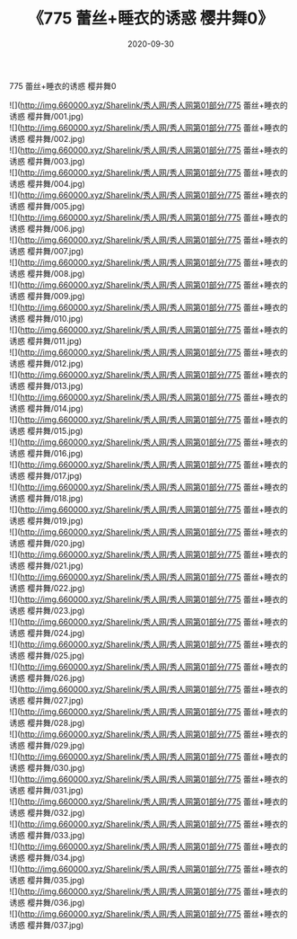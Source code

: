 ﻿---
layout: post
title:  《775 蕾丝+睡衣的诱惑 樱井舞0》
date:   2020-09-30
img: http://img.660000.xyz/Sharelink/秀人网/秀人网第01部分/775 蕾丝+睡衣的诱惑 樱井舞0/000.jpg
categories: [美女, 清纯, 唯美]
---

775 蕾丝+睡衣的诱惑 樱井舞0

  ![](http://img.660000.xyz/Sharelink/秀人网/秀人网第01部分/775 蕾丝+睡衣的诱惑 樱井舞/001.jpg) <br> ![](http://img.660000.xyz/Sharelink/秀人网/秀人网第01部分/775 蕾丝+睡衣的诱惑 樱井舞/002.jpg) <br> ![](http://img.660000.xyz/Sharelink/秀人网/秀人网第01部分/775 蕾丝+睡衣的诱惑 樱井舞/003.jpg) <br> ![](http://img.660000.xyz/Sharelink/秀人网/秀人网第01部分/775 蕾丝+睡衣的诱惑 樱井舞/004.jpg) <br> ![](http://img.660000.xyz/Sharelink/秀人网/秀人网第01部分/775 蕾丝+睡衣的诱惑 樱井舞/005.jpg) <br> ![](http://img.660000.xyz/Sharelink/秀人网/秀人网第01部分/775 蕾丝+睡衣的诱惑 樱井舞/006.jpg) <br> ![](http://img.660000.xyz/Sharelink/秀人网/秀人网第01部分/775 蕾丝+睡衣的诱惑 樱井舞/007.jpg) <br> ![](http://img.660000.xyz/Sharelink/秀人网/秀人网第01部分/775 蕾丝+睡衣的诱惑 樱井舞/008.jpg) <br> ![](http://img.660000.xyz/Sharelink/秀人网/秀人网第01部分/775 蕾丝+睡衣的诱惑 樱井舞/009.jpg) <br> ![](http://img.660000.xyz/Sharelink/秀人网/秀人网第01部分/775 蕾丝+睡衣的诱惑 樱井舞/010.jpg) <br> ![](http://img.660000.xyz/Sharelink/秀人网/秀人网第01部分/775 蕾丝+睡衣的诱惑 樱井舞/011.jpg) <br> ![](http://img.660000.xyz/Sharelink/秀人网/秀人网第01部分/775 蕾丝+睡衣的诱惑 樱井舞/012.jpg) <br> ![](http://img.660000.xyz/Sharelink/秀人网/秀人网第01部分/775 蕾丝+睡衣的诱惑 樱井舞/013.jpg) <br> ![](http://img.660000.xyz/Sharelink/秀人网/秀人网第01部分/775 蕾丝+睡衣的诱惑 樱井舞/014.jpg) <br> ![](http://img.660000.xyz/Sharelink/秀人网/秀人网第01部分/775 蕾丝+睡衣的诱惑 樱井舞/015.jpg) <br> ![](http://img.660000.xyz/Sharelink/秀人网/秀人网第01部分/775 蕾丝+睡衣的诱惑 樱井舞/016.jpg) <br> ![](http://img.660000.xyz/Sharelink/秀人网/秀人网第01部分/775 蕾丝+睡衣的诱惑 樱井舞/017.jpg) <br> ![](http://img.660000.xyz/Sharelink/秀人网/秀人网第01部分/775 蕾丝+睡衣的诱惑 樱井舞/018.jpg) <br> ![](http://img.660000.xyz/Sharelink/秀人网/秀人网第01部分/775 蕾丝+睡衣的诱惑 樱井舞/019.jpg) <br> ![](http://img.660000.xyz/Sharelink/秀人网/秀人网第01部分/775 蕾丝+睡衣的诱惑 樱井舞/020.jpg) <br> ![](http://img.660000.xyz/Sharelink/秀人网/秀人网第01部分/775 蕾丝+睡衣的诱惑 樱井舞/021.jpg) <br> ![](http://img.660000.xyz/Sharelink/秀人网/秀人网第01部分/775 蕾丝+睡衣的诱惑 樱井舞/022.jpg) <br> ![](http://img.660000.xyz/Sharelink/秀人网/秀人网第01部分/775 蕾丝+睡衣的诱惑 樱井舞/023.jpg) <br> ![](http://img.660000.xyz/Sharelink/秀人网/秀人网第01部分/775 蕾丝+睡衣的诱惑 樱井舞/024.jpg) <br> ![](http://img.660000.xyz/Sharelink/秀人网/秀人网第01部分/775 蕾丝+睡衣的诱惑 樱井舞/025.jpg) <br> ![](http://img.660000.xyz/Sharelink/秀人网/秀人网第01部分/775 蕾丝+睡衣的诱惑 樱井舞/026.jpg) <br> ![](http://img.660000.xyz/Sharelink/秀人网/秀人网第01部分/775 蕾丝+睡衣的诱惑 樱井舞/027.jpg) <br> ![](http://img.660000.xyz/Sharelink/秀人网/秀人网第01部分/775 蕾丝+睡衣的诱惑 樱井舞/028.jpg) <br> ![](http://img.660000.xyz/Sharelink/秀人网/秀人网第01部分/775 蕾丝+睡衣的诱惑 樱井舞/029.jpg) <br> ![](http://img.660000.xyz/Sharelink/秀人网/秀人网第01部分/775 蕾丝+睡衣的诱惑 樱井舞/030.jpg) <br> ![](http://img.660000.xyz/Sharelink/秀人网/秀人网第01部分/775 蕾丝+睡衣的诱惑 樱井舞/031.jpg) <br> ![](http://img.660000.xyz/Sharelink/秀人网/秀人网第01部分/775 蕾丝+睡衣的诱惑 樱井舞/032.jpg) <br> ![](http://img.660000.xyz/Sharelink/秀人网/秀人网第01部分/775 蕾丝+睡衣的诱惑 樱井舞/033.jpg) <br> ![](http://img.660000.xyz/Sharelink/秀人网/秀人网第01部分/775 蕾丝+睡衣的诱惑 樱井舞/034.jpg) <br> ![](http://img.660000.xyz/Sharelink/秀人网/秀人网第01部分/775 蕾丝+睡衣的诱惑 樱井舞/035.jpg) <br> ![](http://img.660000.xyz/Sharelink/秀人网/秀人网第01部分/775 蕾丝+睡衣的诱惑 樱井舞/036.jpg) <br> ![](http://img.660000.xyz/Sharelink/秀人网/秀人网第01部分/775 蕾丝+睡衣的诱惑 樱井舞/037.jpg) <br>